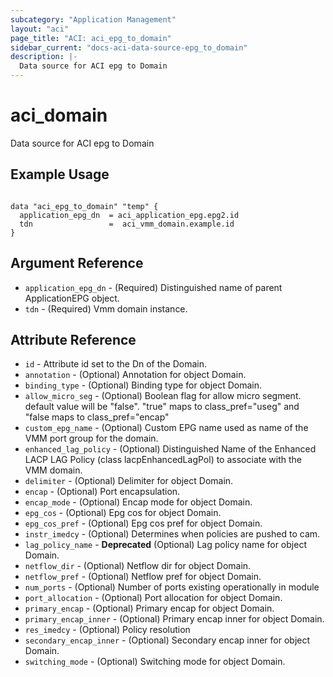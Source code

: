 ```yaml
---
subcategory: "Application Management"
layout: "aci"
page_title: "ACI: aci_epg_to_domain"
sidebar_current: "docs-aci-data-source-epg_to_domain"
description: |-
  Data source for ACI epg to Domain
---
```


# aci_domain #
Data source for ACI epg to Domain

## Example Usage ##

```hcl

data "aci_epg_to_domain" "temp" {
  application_epg_dn  = aci_application_epg.epg2.id
  tdn                 =  aci_vmm_domain.example.id
}

```
## Argument Reference ##
* `application_epg_dn` - (Required) Distinguished name of parent ApplicationEPG object.
* `tdn` - (Required) Vmm domain instance.



## Attribute Reference

* `id` - Attribute id set to the Dn of the Domain.
* `annotation` - (Optional) Annotation for object Domain.
* `binding_type` - (Optional) Binding type for object Domain.
* `allow_micro_seg` - (Optional) Boolean flag for allow micro segment. default value will be "false".
"true" maps to class_pref="useg" and "false maps to class_pref="encap"
* `custom_epg_name` - (Optional) Custom EPG name used as name of the VMM port group for the domain.
* `enhanced_lag_policy` - (Optional) Distinguished Name of the Enhanced LACP LAG Policy (class lacpEnhancedLagPol) to associate with the VMM domain.
* `delimiter` - (Optional) Delimiter for object Domain.
* `encap` - (Optional) Port encapsulation.
* `encap_mode` - (Optional) Encap mode for object Domain.
* `epg_cos` - (Optional) Epg cos for object Domain.
* `epg_cos_pref` - (Optional) Epg cos pref for object Domain.
* `instr_imedcy` - (Optional) Determines when policies are pushed to cam.
* `lag_policy_name` - **Deprecated** (Optional) Lag policy name for object Domain.
* `netflow_dir` - (Optional) Netflow dir for object Domain.
* `netflow_pref` - (Optional) Netflow pref for object Domain.
* `num_ports` - (Optional) Number of ports existing operationally in module
* `port_allocation` - (Optional) Port allocation for object Domain.
* `primary_encap` - (Optional) Primary encap for object Domain.
* `primary_encap_inner` - (Optional) Primary encap inner for object Domain.
* `res_imedcy` - (Optional) Policy resolution
* `secondary_encap_inner` - (Optional) Secondary encap inner for object Domain.
* `switching_mode` - (Optional) Switching mode for object Domain.
